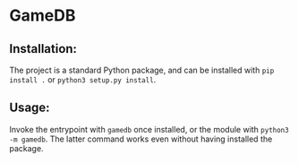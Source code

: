 # GameDB

## Installation:
The project is a standard Python package, and can be installed with `pip install .` or `python3 setup.py install`.

## Usage:
Invoke the entrypoint with `gamedb` once installed, or the module with `python3 -m gamedb`.
The latter command works even without having installed the package.
